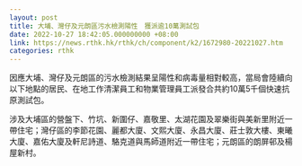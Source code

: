 ```yaml
---
layout: post
title: 大埔、灣仔及元朗區污水檢測陽性　獲派逾10萬測試包
date: 2022-10-27 18:42:05.000000000 +08:00
link: https://news.rthk.hk/rthk/ch/component/k2/1672980-20221027.htm
categories: rthk
---
```


因應大埔、灣仔及元朗區的污水檢測結果呈陽性和病毒量相對較高，當局會陸續向以下地點的居民、在地工作清潔員工和物業管理員工派發合共約10萬5千個快速抗原測試包。

涉及大埔區的營盤下、竹坑、新圍仔、嘉敬里、太湖花園及翠樂街與美新里附近一帶住宅；灣仔區的李節花園、麗都大廈、文熙大廈、永昌大廈、莊士敦大樓、東曦大廈、嘉佑大廈及軒尼詩道、駱克道與馬師道附近一帶住宅；元朗區的朗屏邨及楊屋新村。
